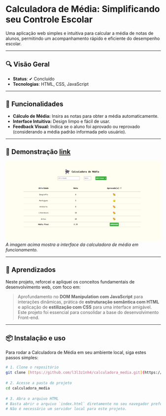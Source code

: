 # Calculadora de Média: Simplificando seu Controle Escolar

Uma aplicação web simples e intuitiva para calcular a média de notas de alunos, permitindo um acompanhamento rápido e eficiente do desempenho escolar.

---

## 🔍 Visão Geral

- **Status**: ✔ Concluído
- **Tecnologias**: HTML, CSS, JavaScript

---


## 🚀 Funcionalidades


- **Cálculo de Média:** Insira as notas para obter a média automaticamente.
- **Interface Intuitiva:** Design limpo e fácil de usar.
- **Feedback Visual:** Indica se o aluno foi aprovado ou reprovado (considerando a média padrão informada pelo usuário).


---

## 📸 Demonstração [link](https://calculadora-media-seven.vercel.app/)

![Preview da Calculadora de Média](./assets/calculadora_media_escolar_print.png)
*A imagem acima mostra a interface da calculadora de média em funcionamento.*

---

## 🧠 Aprendizados

Neste projeto, reforcei e apliquei os conceitos fundamentais de desenvolvimento web, com foco em:

> Aprofundamento no **DOM Manipulation com JavaScript** para interações dinâmicas, prática de **estruturação semântica com HTML** e aplicação de **estilização com CSS** para uma interface amigável. Este projeto foi essencial para consolidar a base do desenvolvimento Front-end.

---

## 📦 Instalação e uso

Para rodar a Calculadora de Média em seu ambiente local, siga estes passos simples:

```bash
# 1. Clone o repositório
git clone [https://github.com/l3l3z1nh4/calculadora_media.git](https://github.com/l3l3z1nh4/calculadora_media.git)

# 2. Acesse a pasta do projeto
cd calculadora_media

# 3. Abra o arquivo HTML
# Basta abrir o arquivo `index.html` diretamente no seu navegador preferido.
# Não é necessário um servidor local para este projeto.
